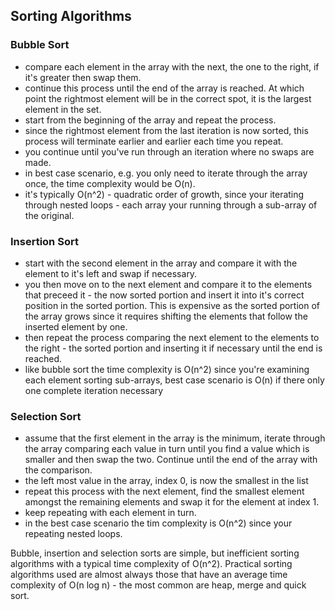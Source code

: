 ## Sorting Algorithms

### Bubble Sort
 * compare each element in the array with the next, the one to the right, if it's greater then swap them.
 * continue this process until the end of the array is reached. At which point the rightmost element will be in the correct spot, it is the largest element in the set.
 * start from the beginning of the array and repeat the process.
 * since the rightmost element from the last iteration is now sorted, this process will terminate earlier and earlier each time you repeat.
 * you continue until you've run through an iteration where no swaps are made.
 * in best case scenario, e.g. you only need to iterate through the array once, the time complexity would be O(n).
 * it's typically O(n^2) - quadratic order of growth, since your iterating through nested loops - each array your running through a sub-array of the original.

### Insertion Sort
 * start with the second element in the array and compare it with the element to it's left and swap if necessary.
 * you then move on to the next element and compare it to the elements that preceed it - the now sorted portion and insert it into it's correct position in the sorted portion. This is expensive as the sorted portion of the array grows since it requires shifting the elements that follow the inserted element by one.
 * then repeat the process comparing the next element to the elements to the right - the sorted portion and inserting it if necessary until the end is reached.
 * like bubble sort the time complexity is O(n^2) since you're examining each element sorting sub-arrays, best case scenario is O(n) if there only one complete iteration necessary

### Selection Sort
 * assume that the first element in the array is the minimum, iterate through the array comparing each value in turn until you find a value which is smaller and then swap the two. Continue until the end of the array with the comparison. 
 * the left most value in the array, index 0, is now the smallest in the list
 * repeat this process with the next element, find the smallest element amongst the remaining elements and swap it for the element at index 1.
 * keep repeating with each element in turn.
 * in the best case scenario the tim complexity is O(n^2) since your repeating nested loops.
 
 
Bubble, insertion and selection sorts are simple, but inefficient sorting algorithms with a typical time complexity of O(n^2). Practical sorting algorithms used are almost always those that have an average time complexity of O(n log n) - the most common are heap, merge and quick sort.


 